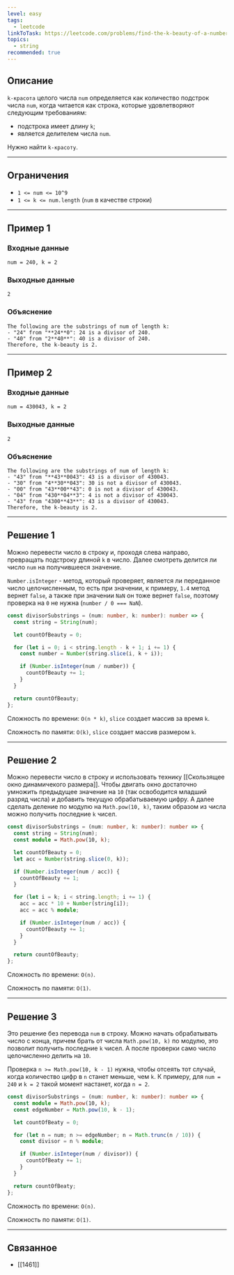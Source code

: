 ```yaml
---
level: easy
tags:
  - leetcode
linkToTask: https://leetcode.com/problems/find-the-k-beauty-of-a-number/
topics:
  - string
recommended: true
---
```

## Описание

`k-красота` целого числа `num` определяется как количество подстрок числа `num`, когда читается как строка, которые удовлетворяют следующим требованиям:
- подстрока имеет длину `k`;
- является делителем числа `num`.

Нужно найти `k-красоту`.

---
## Ограничения

- `1 <= num <= 10^9`
- `1 <= k <= num.length` (`num` в качестве строки)

---
## Пример 1

### Входные данные

```
num = 240, k = 2
```
### Выходные данные

```
2
```
### Объяснение

```
The following are the substrings of num of length k:
- "24" from "**24**0": 24 is a divisor of 240.
- "40" from "2**40**": 40 is a divisor of 240.
Therefore, the k-beauty is 2.
```

---
## Пример 2

### Входные данные

```
num = 430043, k = 2
```
### Выходные данные

```
2
```
### Объяснение

```
The following are the substrings of num of length k:
- "43" from "**43**0043": 43 is a divisor of 430043.
- "30" from "4**30**043": 30 is not a divisor of 430043.
- "00" from "43**00**43": 0 is not a divisor of 430043.
- "04" from "430**04**3": 4 is not a divisor of 430043.
- "43" from "4300**43**": 43 is a divisor of 430043.
Therefore, the k-beauty is 2.
```

---
## Решение 1

Можно перевести число в строку и, проходя слева направо, превращать подстроку длиной `k` в число. Далее смотреть делится ли число `num` на получившееся значение.

`Number.isInteger` - метод, который проверяет, является ли переданное число целочисленным, то есть при значении, к примеру, `1.4` метод вернет `false`, а также при значении `NaN` он тоже вернет `false`, поэтому проверка на `0` не нужна (`number / 0 === NaN`).

```typescript
const divisorSubstrings = (num: number, k: number): number => {
  const string = String(num);

  let countOfBeauty = 0;

  for (let i = 0; i < string.length - k + 1; i += 1) {
    const number = Number(string.slice(i, k + i));

    if (Number.isInteger(num / number)) {
      countOfBeauty += 1;
    }
  }

  return countOfBeauty;
};
```

Сложность по времени: `O(n * k)`, `slice` создает массив за время `k`.

Сложность по памяти: `O(k)`, `slice` создает массив размером `k`.

---
## Решение 2

Можно перевести число в строку и использовать технику [[Скользящее окно динамичекого размера]]. Чтобы двигать окно достаточно умножить предыдущее значение на `10` (так освободится младший разряд числа) и добавить текущую обрабатываемую цифру. А далее сделать деление по модулю на `Math.pow(10, k)`, таким образом из числа можно получить последние `k` чисел.

```typescript
const divisorSubstrings = (num: number, k: number): number => {
  const string = String(num);
  const module = Math.pow(10, k);

  let countOfBeauty = 0;
  let acc = Number(string.slice(0, k));

  if (Number.isInteger(num / acc)) {
    countOfBeauty += 1;
  }

  for (let i = k; i < string.length; i += 1) {
    acc = acc * 10 + Number(string[i]);
    acc = acc % module;

    if (Number.isInteger(num / acc)) {
      countOfBeauty += 1;
    }
  }

  return countOfBeauty;
};
```

Сложность по времени: `O(n)`.

Сложность по памяти: `O(1)`.

---
## Решение 3

Это решение без перевода `num` в строку. Можно начать обрабатывать число с конца, причем брать от числа `Math.pow(10, k)` по модулю, это позволит получить последние `k` чисел. А после проверки само число целочисленно делить на `10`. 

Проверка `n >= Math.pow(10, k - 1)` нужна, чтобы отсеять тот случай, когда количество цифр в `n` станет меньше, чем `k`. К примеру, для `num = 240` и `k = 2` такой момент настанет, когда `n = 2`.

```typescript
const divisorSubstrings = (num: number, k: number): number => {
  const module = Math.pow(10, k);
  const edgeNumber = Math.pow(10, k - 1);

  let countOfBeaty = 0;

  for (let n = num; n >= edgeNumber; n = Math.trunc(n / 10)) {
    const divisor = n % module;

    if (Number.isInteger(num / divisor)) {
      countOfBeaty += 1;
    }
  }

  return countOfBeaty;
};
```

Сложность по времени: `O(n)`.

Сложность по памяти: `O(1)`.

---
## Связанное

- [[1461]]